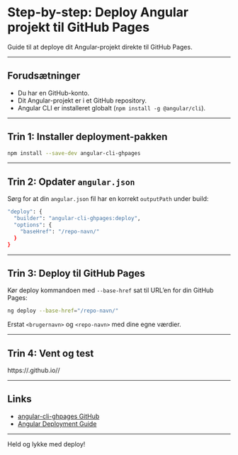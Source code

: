 # Step-by-step: Deploy Angular projekt til GitHub Pages

Guide til at deploye dit Angular-projekt direkte til GitHub Pages.

---

## Forudsætninger

- Du har en GitHub-konto.
- Dit Angular-projekt er i et GitHub repository.
- Angular CLI er installeret globalt (`npm install -g @angular/cli`).

---


## Trin 1: Installer deployment-pakken

```bash
npm install --save-dev angular-cli-ghpages
```

---

## Trin 2: Opdater `angular.json`

Sørg for at din `angular.json` fil har en korrekt `outputPath` under build:

```bash
"deploy": {
  "builder": "angular-cli-ghpages:deploy",
  "options": {
    "baseHref": "/repo-navn/"
  }
}
```

---

## Trin 3: Deploy til GitHub Pages

Kør deploy kommandoen med `--base-href` sat til URL’en for din GitHub Pages:

```bash
ng deploy --base-href="/repo-navn/"
```

Erstat `<brugernavn>` og `<repo-navn>` med dine egne værdier.

---

## Trin 4: Vent og test

https://<brugernavn>.github.io/<repo-navn>/

---


## Links

- [angular-cli-ghpages GitHub](https://github.com/angular-schule/angular-cli-ghpages)  
- [Angular Deployment Guide](https://angular.io/guide/deployment)  

---

Held og lykke med deploy!
